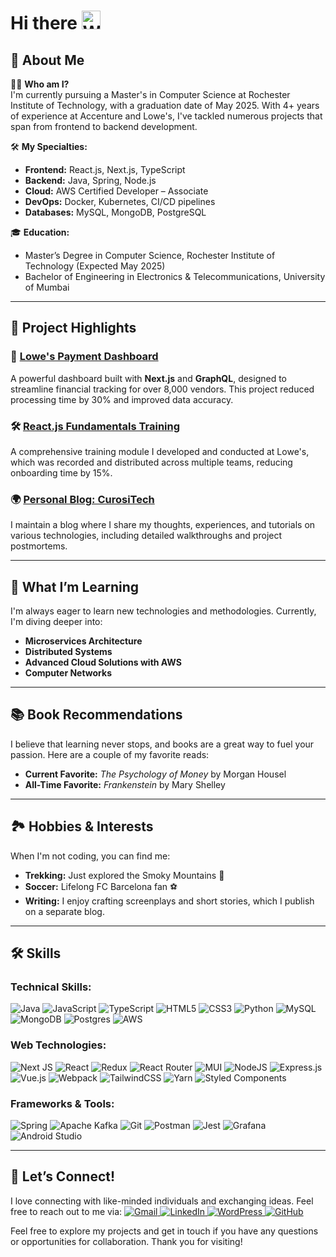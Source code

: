 #  Hi there <img src="https://raw.githubusercontent.com/Tarikul-Islam-Anik/Animated-Fluent-Emojis/master/Emojis/Hand%20gestures/Waving%20Hand.png" alt="Waving Hand" width="30" height="30" />

## 🌟 About Me

👨‍💻 **Who am I?**  
I'm currently pursuing a Master's in Computer Science at Rochester Institute of Technology, with a graduation date of May 2025. With 4+ years of experience at Accenture and Lowe's, I've tackled numerous projects that span from frontend to backend development.

🛠️ **My Specialties:**  
- **Frontend:** React.js, Next.js, TypeScript
- **Backend:** Java, Spring, Node.js
- **Cloud:** AWS Certified Developer – Associate
- **DevOps:** Docker, Kubernetes, CI/CD pipelines
- **Databases:** MySQL, MongoDB, PostgreSQL

🎓 **Education:**  
- Master’s Degree in Computer Science, Rochester Institute of Technology (Expected May 2025)
- Bachelor of Engineering in Electronics & Telecommunications, University of Mumbai

---

## 📂 Project Highlights

### 🛒 [Lowe's Payment Dashboard](https://github.com/kapilsharma/lowes-payment-dashboard)
A powerful dashboard built with **Next.js** and **GraphQL**, designed to streamline financial tracking for over 8,000 vendors. This project reduced processing time by 30% and improved data accuracy.

### 🛠️ [React.js Fundamentals Training](https://github.com/kapilsharma/react-training)
A comprehensive training module I developed and conducted at Lowe's, which was recorded and distributed across multiple teams, reducing onboarding time by 15%.

### 🌍 [Personal Blog: CurosiTech](https://curositech.wordpress.com/)
I maintain a blog where I share my thoughts, experiences, and tutorials on various technologies, including detailed walkthroughs and project postmortems.

---

## 🌱 What I’m Learning

I'm always eager to learn new technologies and methodologies. Currently, I'm diving deeper into:
- **Microservices Architecture**
- **Distributed Systems**
- **Advanced Cloud Solutions with AWS**
- **Computer Networks**

---

## 📚 Book Recommendations

I believe that learning never stops, and books are a great way to fuel your passion. Here are a couple of my favorite reads:
- **Current Favorite:** *The Psychology of Money* by Morgan Housel
- **All-Time Favorite:** *Frankenstein* by Mary Shelley

---

## 🏞️ Hobbies & Interests

When I'm not coding, you can find me:
- **Trekking:** Just explored the Smoky Mountains 🌄
- **Soccer:** Lifelong FC Barcelona fan ⚽
- **Writing:** I enjoy crafting screenplays and short stories, which I publish on a separate blog.

---
 
## 🛠️ Skills 

### Technical Skills:
![Java](https://img.shields.io/badge/java-%23ED8B00.svg?style=for-the-badge&logo=openjdk&logoColor=white)
![JavaScript](https://img.shields.io/badge/javascript-%23323330.svg?style=for-the-badge&logo=javascript&logoColor=%23F7DF1E)
![TypeScript](https://img.shields.io/badge/typescript-%23007ACC.svg?style=for-the-badge&logo=typescript&logoColor=white)
![HTML5](https://img.shields.io/badge/html5-%23E34F26.svg?style=for-the-badge&logo=html5&logoColor=white)
![CSS3](https://img.shields.io/badge/css3-%231572B6.svg?style=for-the-badge&logo=css3&logoColor=white)
![Python](https://img.shields.io/badge/python-3670A0?style=for-the-badge&logo=python&logoColor=ffdd54)
![MySQL](https://img.shields.io/badge/mysql-4479A1.svg?style=for-the-badge&logo=mysql&logoColor=white)
![MongoDB](https://img.shields.io/badge/MongoDB-%234ea94b.svg?style=for-the-badge&logo=mongodb&logoColor=white)
![Postgres](https://img.shields.io/badge/postgres-%23316192.svg?style=for-the-badge&logo=postgresql&logoColor=white)
![AWS](https://img.shields.io/badge/AWS-%23FF9900.svg?style=for-the-badge&logo=amazon-aws&logoColor=white)

### Web Technologies:
![Next JS](https://img.shields.io/badge/Next-black?style=for-the-badge&logo=next.js&logoColor=white)
![React](https://img.shields.io/badge/react-%2320232a.svg?style=for-the-badge&logo=react&logoColor=%2361DAFB)
![Redux](https://img.shields.io/badge/redux-%23593d88.svg?style=for-the-badge&logo=redux&logoColor=white)
![React Router](https://img.shields.io/badge/React_Router-CA4245?style=for-the-badge&logo=react-router&logoColor=white)
![MUI](https://img.shields.io/badge/MUI-%230081CB.svg?style=for-the-badge&logo=mui&logoColor=white)
![NodeJS](https://img.shields.io/badge/node.js-6DA55F?style=for-the-badge&logo=node.js&logoColor=white)
![Express.js](https://img.shields.io/badge/express.js-%23404d59.svg?style=for-the-badge&logo=express&logoColor=%2361DAFB)
![Vue.js](https://img.shields.io/badge/vuejs-%2335495e.svg?style=for-the-badge&logo=vuedotjs&logoColor=%234FC08D)
![Webpack](https://img.shields.io/badge/webpack-%238DD6F9.svg?style=for-the-badge&logo=webpack&logoColor=black)
![TailwindCSS](https://img.shields.io/badge/tailwindcss-%2338B2AC.svg?style=for-the-badge&logo=tailwind-css&logoColor=white)
![Yarn](https://img.shields.io/badge/yarn-%232C8EBB.svg?style=for-the-badge&logo=yarn&logoColor=white)
![Styled Components](https://img.shields.io/badge/styled--components-DB7093?style=for-the-badge&logo=styled-components&logoColor=white)


### Frameworks & Tools:
![Spring](https://img.shields.io/badge/spring-%236DB33F.svg?style=for-the-badge&logo=spring&logoColor=white)
![Apache Kafka](https://img.shields.io/badge/Apache%20Kafka-000?style=for-the-badge&logo=apachekafka)
![Git](https://img.shields.io/badge/git-%23F05033.svg?style=for-the-badge&logo=git&logoColor=white)
![Postman](https://img.shields.io/badge/Postman-FF6C37?style=for-the-badge&logo=postman&logoColor=white)
![Jest](https://img.shields.io/badge/-jest-%23C21325?style=for-the-badge&logo=jest&logoColor=white)
![Grafana](https://img.shields.io/badge/grafana-%23F46800.svg?style=for-the-badge&logo=grafana&logoColor=white)
![Android Studio](https://img.shields.io/badge/android%20studio-346ac1?style=for-the-badge&logo=android%20studio&logoColor=white)

---

## 🤝 Let’s Connect!
I love connecting with like-minded individuals and exchanging ideas. Feel free to reach out to me via:
[![Gmail](https://img.shields.io/badge/Gmail-D14836?style=for-the-badge&logo=gmail&logoColor=white)
](mailto:ks4643@rit.edu)
[![LinkedIn](https://img.shields.io/badge/linkedin-%230077B5.svg?style=for-the-badge&logo=linkedin&logoColor=white)
](https://www.linkedin.com/in/kapil-b-sharma/)
[![WordPress](https://img.shields.io/badge/WordPress-%23117AC9.svg?style=for-the-badge&logo=WordPress&logoColor=white)
](https://curositech.wordpress.com/)
[![GitHub](https://img.shields.io/badge/github-%23121011.svg?style=for-the-badge&logo=github&logoColor=white)
](https://github.com/ksharma120497)

Feel free to explore my projects and get in touch if you have any questions or opportunities for collaboration. Thank you for visiting!
